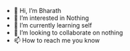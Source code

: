 - 👋 Hi, I’m Bharath
- 👀 I’m interested in Nothing
- 🌱 I’m currently learning self
- 💞️ I’m looking to collaborate on nothing
- 📫 How to reach me you know 

<!---
1bharath-yadav/1bharath-yadav is a ✨ special ✨ repository because its `README.md` (this file) appears on your GitHub profile.
You can click the Preview link to take a look at your changes.
--->

